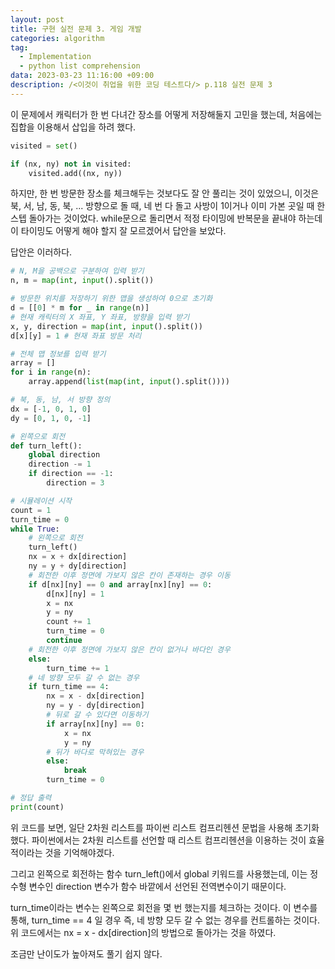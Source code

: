 ```yaml
---
layout: post
title: 구현 실전 문제 3. 게임 개발
categories: algorithm
tag:
  - Implementation
  - python list comprehension
data: 2023-03-23 11:16:00 +09:00
description: /<이것이 취업을 위한 코딩 테스트다/> p.118 실전 문제 3
---
```

이 문제에서 캐릭터가 한 번 다녀간 장소를 어떻게 저장해둘지 고민을 했는데, 처음에는 집합을 이용해서 삽입을 하려 했다.

```python
visited = set()

if (nx, ny) not in visited:
    visited.add((nx, ny))
```

하지만, 한 번 방문한 장소를 체크해두는 것보다도 잘 안 풀리는 것이 있었으니, 이것은 북, 서, 남, 동, 북, ... 방향으로 돌 때, 네 번 다 돌고 사방이 1이거나 이미 가본 곳일 때 한 스텝 돌아가는 것이었다.
while문으로 돌리면서 적정 타이밍에 반복문을 끝내야 하는데 이 타이밍도 어떻게 해야 할지 잘 모르겠어서 답안을 보았다.

답안은 이러하다.

```python L1-Lx
# N, M을 공백으로 구분하여 입력 받기
n, m = map(int, input().split())

# 방문한 위치를 저장하기 위한 맵을 생성하여 0으로 초기화
d = [[0] * m for _ in range(n)]
# 현재 캐릭터의 X 좌표, Y 좌표, 방향을 입력 받기
x, y, direction = map(int, input().split())
d[x][y] = 1 # 현재 좌표 방문 처리

# 전체 맵 정보를 입력 받기
array = []
for i in range(n):
    array.append(list(map(int, input().split())))

# 북, 동, 남, 서 방향 정의
dx = [-1, 0, 1, 0]
dy = [0, 1, 0, -1]

# 왼쪽으로 회전
def turn_left():
    global direction
    direction -= 1
    if direction == -1:
        direction = 3

# 시뮬레이션 시작
count = 1
turn_time = 0
while True:
    # 왼쪽으로 회전
    turn_left()
    nx = x + dx[direction]
    ny = y + dy[direction]
    # 회전한 이후 정면에 가보지 않은 칸이 존재하는 경우 이동
    if d[nx][ny] == 0 and array[nx][ny] == 0:
        d[nx][ny] = 1
        x = nx
        y = ny
        count += 1
        turn_time = 0
        continue
    # 회전한 이후 정면에 가보지 않은 칸이 없거나 바다인 경우
    else:
        turn_time += 1
    # 네 방향 모두 갈 수 없는 경우
    if turn_time == 4:
        nx = x - dx[direction]
        ny = y - dy[direction]
        # 뒤로 갈 수 있다면 이동하기
        if array[nx][ny] == 0:
            x = nx
            y = ny
        # 뒤가 바다로 막혀있는 경우
        else:
            break
        turn_time = 0

# 정답 출력
print(count)
```

위 코드를 보면, 일단 2차원 리스트를 파이썬 리스트 컴프리헨션 문법을 사용해 초기화했다. 파이썬에서는 2차원 리스트를 선언할 때 리스트 컴프리헨션을 이용하는 것이 효율적이라는 것을 기억해야겠다.

그리고 왼쪽으로 회전하는 함수 turn_left()에서 global 키워드를 사용했는데, 이는 정수형 변수인 direction 변수가 함수 바깥에서 선언된 전역변수이기 때문이다.

turn_time이라는 변수는 왼쪽으로 회전을 몇 번 했는지를 체크하는 것이다. 이 변수를 통해, turn_time == 4 일 경우 즉, 네 방향 모두 갈 수 없는 경우를 컨트롤하는 것이다. 위 코드에서는 nx = x - dx[direction]의 방법으로 돌아가는 것을 하였다.

조금만 난이도가 높아져도 풀기 쉽지 않다.

